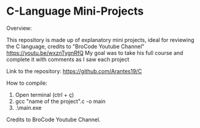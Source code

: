 # C-Language Mini-Projects

Overview: 

This repository is made up of explanatory mini projects, ideal for reviewing the C language, credits to "BroCode Youtube Channel" https://youtu.be/wxznTygnRfQ
My goal was to take his full course and complete it with comments as I saw each project

Link to the repository: https://github.com/Arantes19/C

How to compile: 

  1.  Open terminal (ctrl + ç)
  2.  gcc "name of the project".c -o main
  3.  .\main.exe

Credits to BroCode Youtube Channel.
